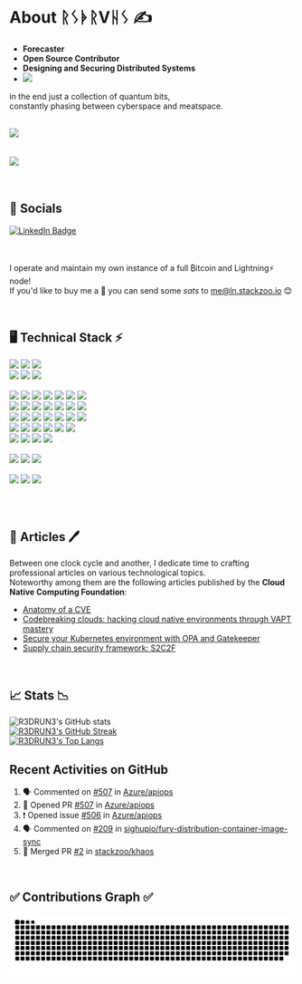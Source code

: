 <!--
**R3DRUN3/R3DRUN3** is a ✨ _special_ ✨ repository because its `README.md` (this file) appears on your GitHub profile.

Here are some ideas to get you started:

- 🔭 I’m currently working on ...
- 🌱 I’m currently learning ...
- 👯 I’m looking to collaborate on ...
- 🤔 I’m looking for help with ...
- 💬 Ask me about ...
- 📫 How to reach me: ...
- 😄 Pronouns: ...
- ⚡ Fun fact: ...

<div style="width: 60%; height: 60%">
  
  ![](emblem.png)
  
</div>

-->


# About ᚱᛊᚧᚱVᚺᛊ  ✍️  

- **Forecaster**
- **Open Source Contributor**
- **Designing and Securing Distributed Systems**
- ![](https://img.shields.io/badge/Running-bitcoin-informational?style=flat&logo=bitcoin&color=f2a900)

in the end just a collection of quantum bits,
<br/>
constantly phasing between cyberspace and meatspace.
<br/>
<br/>

<div id="header">
  <img src="https://media.giphy.com/media/077i6AULCXc0FKTj9s/giphy.gif" width="500"/>
</div>

<br/>

![](https://komarev.com/ghpvc/?username=r3drun3&label=PROFILE+VIEWS&color=brightgreen)

<br/>

## 💁 Socials
<div id="linkedin">
  <a href="https://www.linkedin.com/in/simone-ragonesi-275567222/">
    <img src="https://img.shields.io/badge/LinkedIn-blue?style=for-the-badge&logo=linkedin&logoColor=white" alt="LinkedIn Badge"/>
  </a>
</div>

<br/>



<br/>

I operate and maintain my own instance of a full ₿itcoin and Lightning⚡ node!  
If you'd like to buy me a 🍕 you can send some *sats* to me@ln.stackzoo.io 😊

<br/>


## 🖥️ Technical Stack ⚡
![](https://img.shields.io/badge/Code-python-informational?style=flat&logo=python&color=006bb3)
![](https://img.shields.io/badge/Code-.net-informational?style=flat&logo=.net&color=9933ff)
![](https://img.shields.io/badge/Code-Go-informational?style=flat&logo=go&color=00ace6)
<br/>
![](https://img.shields.io/badge/Code-node.js-informational?style=flat&logo=node.js&color=00b33c)
![](https://img.shields.io/badge/Code-Rust-informational?style=flat&logo=rust&color=C13618)
![](https://img.shields.io/badge/Code-JS-informational?style=flat&logo=javascript&color=ffff1a)
<br/>
<br/>
![](https://img.shields.io/badge/Tool-git-informational?style=flat&logo=git&color=ff0000)
![](https://img.shields.io/badge/Tool-github-informational?style=flat&logo=github&color=4078c0)
![](https://img.shields.io/badge/Tool-GitHub_Actions-informational?style=flat&logo=github-actions&color=6524E8)
![](https://img.shields.io/badge/Tool-jenkins-informational?style=flat&logo=jenkins&color=47464B)
![](https://img.shields.io/badge/Tool-gitlab-informational?style=flat&logo=gitlab&color=47464B)
![](https://img.shields.io/badge/Tool-terraform-informational?style=flat&logo=terraform&color=5c0099)
![](https://img.shields.io/badge/Tool-ansible-informational?style=flat&logo=ansible&color=001a00)
<br/>
![](https://img.shields.io/badge/Tool-DBMS-informational?style=flat&logo=database&color=c2c2d6)
![](https://img.shields.io/badge/Tool-serverless-informational?style=flat&logo=serverless&color=ff5050)
![](https://img.shields.io/badge/Tool-vagrant-informational?style=flat&logo=vagrant&color=1a75ff)
![](https://img.shields.io/badge/Tool-vault-informational?style=flat&logo=vault&color=000000)
![](https://img.shields.io/badge/Tool-docker-informational?style=flat&logo=docker&color=0080ff)
![](https://img.shields.io/badge/Tool-kubernetes-informational?style=flat&logo=kubernetes&color=006bb3)
![](https://img.shields.io/badge/Tool-cilium-informational?style=flat&logo=cilium&color=34F727)
<br/>
![](https://img.shields.io/badge/Tool-snyk-informational?style=flat&logo=snyk&color=9538F3)
![](https://img.shields.io/badge/Tool-tekton-informational?style=flat&logo=tektonk&color=279CF7)
![](https://img.shields.io/badge/Tool-OPA-informational?style=flat&logo=open-policy-agent&color=B6BFC5)
![](https://img.shields.io/badge/Tool-rabbitmq-informational?style=flat&logo=rabbitmq&color=E87D24)
![](https://img.shields.io/badge/Tool-chainguard-informational?style=flat&logo=chainguard&color=141DE8)
![](https://img.shields.io/badge/Tool-graphql-informational?style=flat&logo=graphql&color=F159B1)
![](https://img.shields.io/badge/Tool-argocd-informational?style=flat&logo=argo&color=e86300)
<br/>
![](https://img.shields.io/badge/Tool-istio-informational?style=flat&logo=istio&color=4f81fd)
![](https://img.shields.io/badge/Tool-helm-informational?style=flat&logo=helm&color=393db0)
![](https://img.shields.io/badge/Tool-packer-informational?style=flat&logo=packer&color=8ad7fe)
![](https://img.shields.io/badge/Tool-grafana-informational?style=flat&logo=grafana&color=fd4905)
![](https://img.shields.io/badge/Tool-dynatrace-informational?style=flat&logo=dynatrace&color=73be28)
![](https://img.shields.io/badge/Tool-prometheus-informational?style=flat&logo=prometheus&color=fb4700)
<br/>
![](https://img.shields.io/badge/Tool-elasticsearch-informational?style=flat&logo=elasticsearch&color=F0DD1F)
![](https://img.shields.io/badge/Tool-redis-informational?style=flat&logo=redis&color=E73D1F)
![](https://img.shields.io/badge/Tool-falco-informational?style=flat&logo=falco&color=1FDEE4)
![](https://img.shields.io/badge/Tool-aquasecurity-informational?style=flat&logo=aqua&color=FFC900)
<br/>
<br/>
![](https://img.shields.io/badge/OS-linux-informational?style=flat&logo=linux&color=ffbf80)
![](https://img.shields.io/badge/OS-windows-informational?style=flat&logo=windows&color=008AD7)
![](https://img.shields.io/badge/OS-macos-informational?style=flat&logo=apple&color=BF40BF)
<br/>
<br/>
![](https://img.shields.io/badge/Cloud-aws-informational?style=flat&logo=amazon&color=ffa64d)
![](https://img.shields.io/badge/Cloud-azure-informational?style=flat&logo=microsoftazure&color=008AD7)
![](https://img.shields.io/badge/Cloud-gcp-informational?style=flat&logo=googlecloud&color=F0521F)

<br/>
<br/>

## 📰 Articles 🖊️  
Between one clock cycle and another, I dedicate time to crafting professional articles on various technological topics.  
Noteworthy among them are the following articles published by the **Cloud Native Computing Foundation**:  

- [Anatomy of a CVE](https://www.cncf.io/blog/2024/02/13/anatomy-of-a-cve/)
- [Codebreaking clouds: hacking cloud native environments through VAPT mastery](https://www.cncf.io/blog/2023/12/13/codebreaking-clouds-hacking-cloud-native-environments-through-vapt-mastery/)
- [Secure your Kubernetes environment with OPA and Gatekeeper](https://www.cncf.io/blog/2023/10/09/secure-your-kubernetes-environment-with-opa-and-gatekeeper/)
- [Supply chain security framework: S2C2F](https://www.cncf.io/blog/2023/08/04/supply-chain-security-framework-s2c2f/)  

<br/>


## 📈 Stats 📉 
<!--
[![Top Langs](https://github-readme-stats.vercel.app/api/top-langs/?username=R3DRUN3&layout=compact)](https://github.com/yushi1007)
-->

![R3DRUN3's GitHub stats](https://github-readme-stats.vercel.app/api?username=R3DRUn3&show_icons=true&theme=dark)
<br/>
[![R3DRUN3's GitHub Streak](http://github-readme-streak-stats.herokuapp.com?user=R3DRUN3&theme=dark&background=000000)](https://git.io/streak-stats)
<br/>
[![R3DRUN3's Top Langs](https://github-readme-stats.vercel.app/api/top-langs/?username=R3DRUN3&layout=compact&theme=vision-friendly-dark)](https://github.com/anuraghazra/github-readme-stats)

## Recent Activities on GitHub

<!--START_SECTION:activity-->
1. 🗣 Commented on [#507](https://github.com/Azure/apiops/pull/507#issuecomment-2006807722) in [Azure/apiops](https://github.com/Azure/apiops)
2. 💪 Opened PR [#507](https://github.com/Azure/apiops/pull/507) in [Azure/apiops](https://github.com/Azure/apiops)
3. ❗ Opened issue [#506](https://github.com/Azure/apiops/issues/506) in [Azure/apiops](https://github.com/Azure/apiops)
4. 🗣 Commented on [#209](https://github.com/sighupio/fury-distribution-container-image-sync/pull/209#issuecomment-1999101543) in [sighupio/fury-distribution-container-image-sync](https://github.com/sighupio/fury-distribution-container-image-sync)
5. 🎉 Merged PR [#2](https://github.com/stackzoo/khaos/pull/2) in [stackzoo/khaos](https://github.com/stackzoo/khaos)
<!--END_SECTION:activity-->

<br/>

## ✅ Contributions Graph ✅
![Snake animation](https://github.com/r3drun3/r3drun3/blob/output/github-contribution-grid-snake.svg)


